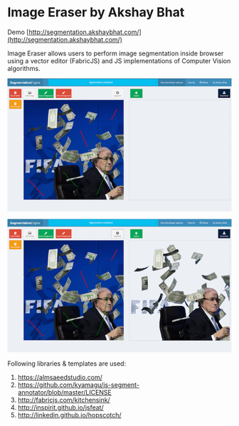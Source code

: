 Image Eraser by Akshay Bhat
=============================

Demo [http://segmentation.akshaybhat.com/](http://segmentation.akshaybhat.com/)

Image Eraser allows users to perform image segmentation inside browser using a vector editor (FabricJS) and JS implementations of Computer Vision algorithms.


![Editing](appcode/static/img/intro1.png "Mark image")


![Segmentation](appcode/static/img/intro2.png "Segment")







Following libraries & templates are used:   

1. https://almsaeedstudio.com/ 
2. https://github.com/kyamagu/js-segment-annotator/blob/master/LICENSE
3. http://fabricjs.com/kitchensink/  
4. http://inspirit.github.io/jsfeat/
5. http://linkedin.github.io/hopscotch/